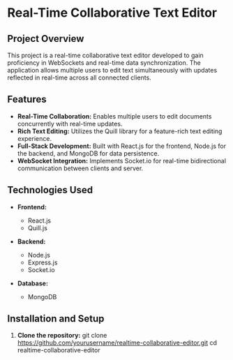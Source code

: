 # Real-Time Collaborative Text Editor

## Project Overview

This project is a real-time collaborative text editor developed to gain proficiency in WebSockets and real-time data synchronization. The application allows multiple users to edit text simultaneously with updates reflected in real-time across all connected clients.

## Features

- **Real-Time Collaboration:** Enables multiple users to edit documents concurrently with real-time updates.
- **Rich Text Editing:** Utilizes the Quill library for a feature-rich text editing experience.
- **Full-Stack Development:** Built with React.js for the frontend, Node.js for the backend, and MongoDB for data persistence.
- **WebSocket Integration:** Implements Socket.io for real-time bidirectional communication between clients and server.

## Technologies Used

- **Frontend:**
  - React.js
  - Quill.js

- **Backend:**
  - Node.js
  - Express.js
  - Socket.io

- **Database:**
  - MongoDB

## Installation and Setup

1. **Clone the repository:**
   git clone https://github.com/yourusername/realtime-collaborative-editor.git
   cd realtime-collaborative-editor
  

